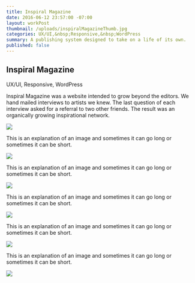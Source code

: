 ```yaml
---
title: Inspiral Magazine
date: 2016-06-12 23:57:00 -07:00
layout: workPost
thumbnail: /uploads/inspiralMagazineThumb.jpg
categories: UX/UI,&nbsp;Responsive,&nbsp;WordPress
summary: A publishing system designed to take on a life of its own.
published: false
---
```

<article>
	<div class="vh-100 dt w-100 bg-black white cover pt5 pb6 ph4 bb b--black-10" style="background:url(/uploads/inspiralCover.jpg) no-repeat center; background-size: cover;">
    	<div class="dtc v-mid">
      		<h1 class="f2 f2-m f-subheadline-l measure lh-title fw1 mb0">Inspiral Magazine</h1>
      		<p class="measure f6 f5-ns lh-copy i">UX/UI, Responsive, WordPress</p>
    	</div>
	</div>

<div class="cf pv4-ns pv4-l">
    <div class="fl w-100 w-40-ns f5 f4-ns f4-l ph4 lh-copy">
    	<p class="mt0-ns">Inspiral Magazine was a website intended to grow beyond the editors. We hand mailed interviews to artists we knew. The last question of each interview asked for a referral to two other friends. The result was an organically growing inspirational network.</p>
	</div>
	<div class="fl w-100 w-60-ns pr4-ns pr4-l">
		<img class="w-100 ba b--black-10" src="/uploads/inspiralArticle.jpg"/>
	</div>
</div>

<div class="cf pv4-ns pv4-l">
    <div class="fl w-100 w-40-ns f5 f4-ns f4-l ph4 lh-copy">
    	<p class="mt0-ns">This is an explanation of an image and sometimes it can go long or sometimes it can be short.</p>
	</div>
	<div class="fl w-100 w-60-ns pr4-ns pr4-l">
		<img class="w-100 ba b--black-10" src="/uploads/inspiralArchive.jpg"/>
	</div>
</div>

<div class="cf pv4-ns pv4-l">
    <div class="fl w-100 w-40-ns f5 f4-ns f4-l ph4 lh-copy">
    	<p class="mt0-ns">This is an explanation of an image and sometimes it can go long or sometimes it can be short.</p>
	</div>
	<div class="fl w-100 w-60-ns pr4-ns pr4-l">
		<img class="w-100 ba b--black-10" src="/uploads/inspiralAbout.jpg"/>
	</div>
</div>

<div class="cf pv4-ns pv4-l">
    <div class="fl w-100 w-40-ns f5 f4-ns f4-l ph4 lh-copy">
    	<p class="mt0-ns">This is an explanation of an image and sometimes it can go long or sometimes it can be short.</p>
	</div>
	<div class="fl w-100 w-60-ns pr4-ns pr4-l">
		<img class="w-100 ba b--black-10" src="/uploads/inspiraliPadArticle.jpg"/>
	</div>
</div>

<div class="cf pv4-ns pv4-l">
    <div class="fl w-100 w-40-ns f5 f4-ns f4-l ph4 lh-copy">
    	<p class="mt0-ns">This is an explanation of an image and sometimes it can go long or sometimes it can be short.</p>
	</div>
	<div class="fl w-100 w-60-ns pr4-ns pr4-l">
		<img class="w-100 ba b--black-10" src="/uploads/inspiraliPadArchive.jpg"/>
	</div>
</div>

<div class="cf pv4-ns pv4-l mb4 bb b--black-10">
    <div class="fl w-100 w-40-ns f5 f4-ns f4-l ph4 lh-copy">
    	<p class="mt0-ns">This is an explanation of an image and sometimes it can go long or sometimes it can be short.</p>
	</div>
	<div class="fl w-100 w-60-ns pr4-ns pr4-l">
		<img class="w-100 ba b--black-10" src="/uploads/inspiraliPhone.jpg"/>
	</div>
</div>
</article>